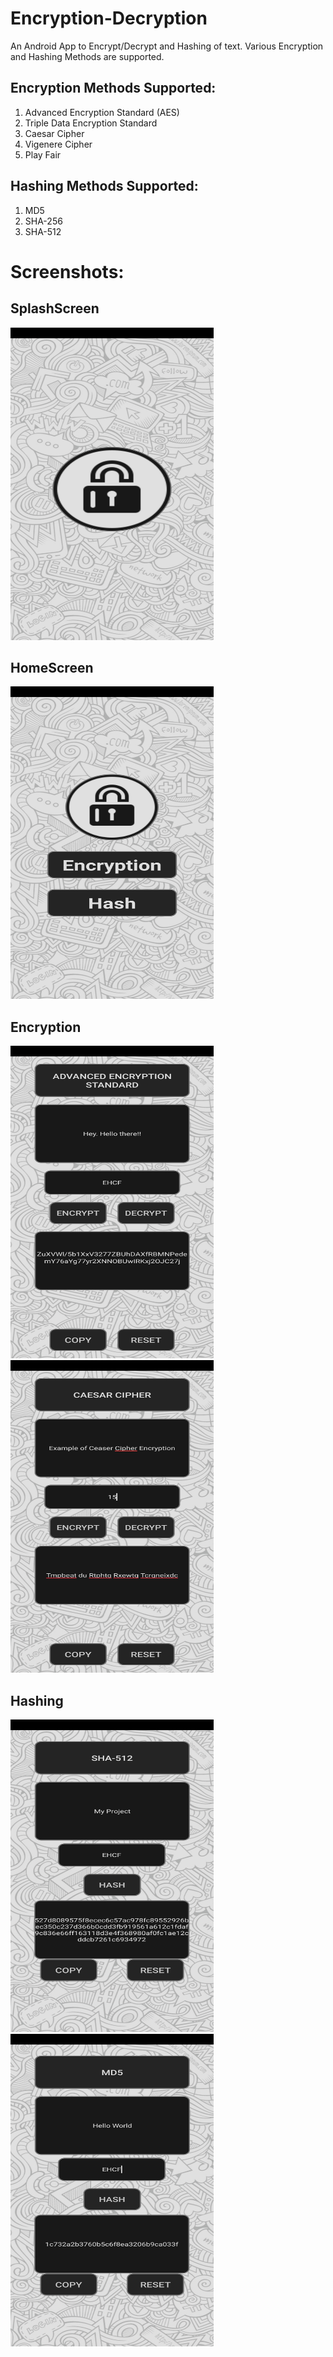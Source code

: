 # Encryption-Decryption
An Android App to Encrypt/Decrypt and Hashing of text. Various Encryption and Hashing Methods are supported. 

## Encryption Methods Supported:
1. Advanced Encryption Standard (AES)
2. Triple Data Encryption Standard
3. Caesar Cipher
4. Vigenere Cipher
5. Play Fair
## Hashing Methods Supported:
1. MD5
2. SHA-256
3. SHA-512

# Screenshots:

## SplashScreen
  
<img src="https://raw.githubusercontent.com/Sanjupal3066/EHCF-Project/main/Screenshot/SplashScreen.jpg" width="325" height="500"/>


## HomeScreen

<img src="https://raw.githubusercontent.com/Sanjupal3066/EHCF-Project/main/Screenshot/HomeScreen.jpg" width="325" height="500">

## Encryption

<img src="https://raw.githubusercontent.com/Sanjupal3066/EHCF-Project/main/Screenshot/Encryption1.jpg" width="325" height="500">

<img src="https://raw.githubusercontent.com/Sanjupal3066/EHCF-Project/main/Screenshot/Encryption2.jpg" width="325" height="500">

## Hashing

<img src="https://raw.githubusercontent.com/Sanjupal3066/EHCF-Project/main/Screenshot/Hash1.jpg" width="325" height="500">

<img src="https://raw.githubusercontent.com/Sanjupal3066/EHCF-Project/main/Screenshot/Hash2.jpg" width="325" height="500">
